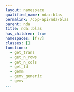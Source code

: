 ```yaml
---
layout: namespace
qualified_name: nda::blas
permalink: /cpp-api/nda/blas
parent: nda
title: nda::blas
has_children: true
namespaces: [f77]
classes: []
functions:
  - get_trans
  - get_n_rows
  - get_n_cols
  - get_ld
  - gemm
  - gemv_generic
  - gemv
...
```


